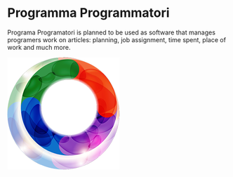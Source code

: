 # Programma Programmatori
Programa Programatori is planned to be used as software that manages programers work on articles: planning, job assignment, time spent, place of work and much more.


![alt text](https://github.com/AerreRomania/ProgrammaProgrammatori/blob/master/PP/PP.WPF/Resources/OY.png?raw=true)
